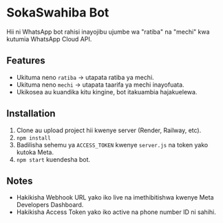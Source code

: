 # SokaSwahiba Bot

Hii ni WhatsApp bot rahisi inayojibu ujumbe wa "ratiba" na "mechi" kwa kutumia WhatsApp Cloud API.

## Features
- Ukituma neno `ratiba` → utapata ratiba ya mechi.
- Ukituma neno `mechi` → utapata taarifa ya mechi inayofuata.
- Ukikosea au kuandika kitu kingine, bot itakuambia hajakuelewa.

## Installation
1. Clone au upload project hii kwenye server (Render, Railway, etc).
2. `npm install`
3. Badilisha sehemu ya `ACCESS_TOKEN` kwenye `server.js` na token yako kutoka Meta.
4. `npm start` kuendesha bot.

## Notes
- Hakikisha Webhook URL yako iko live na imethibitishwa kwenye Meta Developers Dashboard.
- Hakikisha Access Token yako iko active na phone number ID ni sahihi.